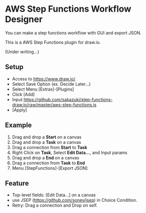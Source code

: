 # AWS Step Functions Workflow Designer

 You can make a step functions workflow with GUI and export JSON.
 
 This is a AWS Step Functions plugin for draw.io.

(Under writing...)

## Setup
- Access to https://www.draw.io/.
- Select Save Option (ex. Decide Later...)
- Select Menu [Extras]-[Plugins]
- Click [Add]
- Input https://github.com/sakazuki/step-functions-draw.io/raw/master/aws-step-functions.js
- [Apply]

## Example
1. Drag and drop a **Start** on a canvas
1. Drag and drop a **Task** on a canvas
1. Drag a connection from **Start** to **Task**
1. Right Click on **Task**, Select **Edit Data...**, and Input params
1. Drag and drop a **End** on a canvas
1. Drag a connection from **Task** to **End**
1. Menu [StepFunctions]-[Export JSON]

## Feature
- Top-level fields: [Edit Data...] on a canvas
- use JSEP (https://github.com/soney/jsep) in Choice Condition.
- Retry: Drag a connection and Drop on self.




